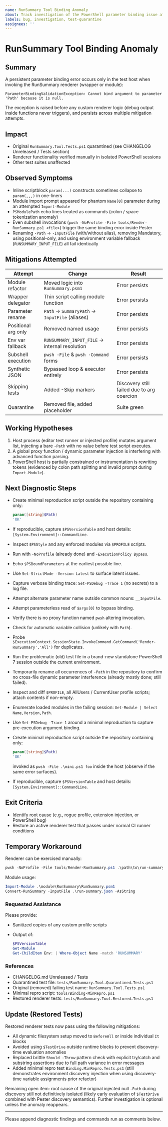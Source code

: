 ```yaml
---
name: RunSummary Tool Binding Anomaly
about: Track investigation of the PowerShell parameter binding issue affecting RunSummary tool tests
labels: bug, investigation, test-quarantine
assignees: ''
---
```


# RunSummary Tool Binding Anomaly

## Summary

A persistent parameter binding error occurs only in the test host when invoking the RunSummary renderer (wrapper or
module):

```text
ParameterBindingValidationException: Cannot bind argument to parameter 'Path' because it is null.
```

The exception is raised before any custom renderer logic (debug output inside functions never triggers), and persists
across multiple mitigation attempts.

## Impact

- Original `RunSummary.Tool.Tests.ps1` quarantined (see CHANGELOG Unreleased / Tests section)
- Renderer functionality verified manually in isolated PowerShell sessions
- Other test suites unaffected

## Observed Symptoms

- Inline scriptblock `param(...)` constructs sometimes collapse to `param(,,,)` in one-liners
- Module import prompt appeared for phantom `Name[0]` parameter during an attempted `Import-Module`
- `PSModulePath` echo lines treated as commands (colon / space tokenization anomaly)
- Even subshell invocations (`pwsh -NoProfile -File tools/Render-RunSummary.ps1 <file>`) trigger the same binding error
  inside Pester
- Renaming `-Path` -> `-InputFile` (with/without alias), removing Mandatory, using positional-only, and
  using environment
  variable fallback (`RUNSUMMARY_INPUT_FILE`) all fail identically

## Mitigations Attempted

| Attempt | Change | Result |
|---------|--------|--------|
| Module refactor | Moved logic into `RunSummary.psm1` | Error persists |
| Wrapper delegator | Thin script calling module function | Error persists |
| Parameter rename | `Path` -> `SummaryPath` -> `InputFile` (aliases) | Error persists |
| Positional arg only | Removed named usage | Error persists |
| Env var fallback | `RUNSUMMARY_INPUT_FILE` -> internal resolution | Error persists |
| Subshell execution | `pwsh -File` & `pwsh -Command` forms | Error persists |
| Synthetic JSON | Bypassed loop & executor entirely | Error persists |
| Skipping tests | Added -Skip markers | Discovery still failed due to arg coercion |
| Quarantine | Removed file, added placeholder | Suite green |

## Working Hypotheses

1. Host process (editor test runner or injected profile) mutates argument list, injecting a bare `-Path` with no value
   before test script executes.
2. A global proxy function / dynamic parameter injection is interfering with advanced function parsing.
3. PowerShell host is partially constrained or instrumentation is rewriting tokens (evidenced by colon path splitting
   and invalid prompt during `Import-Module`).

## Next Diagnostic Steps

- Create minimal reproduction script outside the repository containing only:

  ```powershell
  param([string]$Path)
  'OK'
  ```

- If reproducible, capture `$PSVersionTable` and host details: `[System.Environment]::CommandLine`.
- Inspect `$PSStyle` and any enforced modules via `$PROFILE` scripts.
- Run with `-NoProfile` (already done) and `-ExecutionPolicy Bypass`.
- Echo `$PSBoundParameters` at the earliest possible line.
- Use `Set-StrictMode -Version Latest` to surface latent issues.
- Capture verbose binding trace: `Set-PSDebug -Trace 1` (no secrets) to a log file.
- Attempt alternate parameter name outside common nouns: `__InputFile`.
- Attempt parameterless read of `$args[0]` to bypass binding.
- Verify there is no proxy function named `pwsh` altering invocation.
- Check for automatic variable collision (unlikely with `Path`).
- Probe `$ExecutionContext.SessionState.InvokeCommand.GetCommand('Render-RunSummary','All')` for duplicates.

- Run the problematic (old) test file in a brand-new standalone PowerShell 7 session outside the current environment.
- Temporarily rename all occurrences of `-Path` in the repository to confirm no cross-file dynamic parameter
  interference (already mostly done; still failed).
- Inspect and diff `$PROFILE`, all AllUsers / CurrentUser profile scripts; attach contents if non-empty.
- Enumerate loaded modules in the failing session: `Get-Module | Select Name,Version,Path`.
- Use `Set-PSDebug -Trace 1` around a minimal reproduction to capture pre-execution argument binding.
- Create minimal reproduction script outside the repository containing only:

  ```powershell
  param([string]$Path)
  'OK'
  ```

  invoked as `pwsh -File .\mini.ps1 foo` inside the host (observe if the same error surfaces).
- If reproducible, capture `$PSVersionTable` and host details: `[System.Environment]::CommandLine`.

## Exit Criteria

- Identify root cause (e.g., rogue profile, extension injection, or PowerShell bug)
- Restore an active renderer test that passes under normal CI runner conditions

## Temporary Workaround

Renderer can be exercised manually:

```powershell
pwsh -NoProfile -File tools/Render-RunSummary.ps1 .\path\to\run-summary.json -Format Markdown
```

Module usage:

```powershell
Import-Module .\module\RunSummary\RunSummary.psm1
Convert-RunSummary -InputFile .\run-summary.json -AsString
```

### Requested Assistance

Please provide:

- Sanitized copies of any custom profile scripts
- Output of:

  ```powershell
  $PSVersionTable
  Get-Module
  Get-ChildItem Env: | Where-Object Name -match 'RUNSUMMARY'
  ```

### References

- CHANGELOG.md Unreleased / Tests
- Quarantined test file: `tests/RunSummary.Tool.Quarantined.Tests.ps1`
- Original (removed) failing test name: `RunSummary.Tool.Tests.ps1`
- Minimal repro script: `tools/Binding-MinRepro.ps1`
- Restored renderer tests: `tests/RunSummary.Tool.Restored.Tests.ps1`

## Update (Restored Tests)

Restored renderer tests now pass using the following mitigations:

- All dynamic filesystem setup moved to `BeforeAll` or inside individual `It` blocks
- Avoided using `$TestDrive` outside runtime blocks to prevent discovery-time evaluation anomalies
- Replaced brittle `Should -Throw` pattern check with explicit try/catch and substring assertions due to full path
  variance in error messages
- Added minimal repro test `Binding.MinRepro.Tests.ps1` (still demonstrates environment discovery injection when using
  discovery-time variable assignments prior refactor)

Remaining open item: root cause of the original injected null `-Path` during discovery still not definitively isolated
(likely early evaluation of `$TestDrive` combined with Pester discovery semantics). Further investigation is optional
unless the anomaly reappears.

---
Please append diagnostic findings and commands run as comments below.
